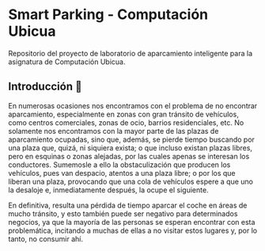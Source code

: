 # Smart Parking - Computación Ubicua

Repositorio del proyecto de laboratorio de aparcamiento inteligente para la asignatura de Computación Ubicua.

## Introducción 📄

En numerosas ocasiones nos encontramos con el problema de no encontrar aparcamiento, especialmente en zonas con gran tránsito de vehículos, como centros comerciales, zonas de ocio, barrios residenciales, etc. No solamente nos encontramos con la mayor parte de las plazas de aparcamiento ocupadas, sino que, además, se pierde tiempo buscando por una plaza que, quizá, ni siquiera exista; o que incluso existan plazas libres, pero en esquinas o zonas alejadas, por las cuales apenas se interesan los conductores. Sumemosle a ello la obstaculización que producen los vehículos, pues van despacio, atentos a una plaza libre; o por los que liberan una plaza, provocando que una cola de vehículos espere a que uno la desaloje e, inmediatamente después, la ocupe el siguiente. 

En definitiva, resulta una pérdida de tiempo aparcar el coche en áreas de mucho tránsito, y esto también puede ser negativo para determinados negocios, ya que la mayoría de las personas se esperan encontrar con esta problemática, incitando a muchas de ellas a no visitar estos lugares y, por lo tanto, no consumir ahí.

